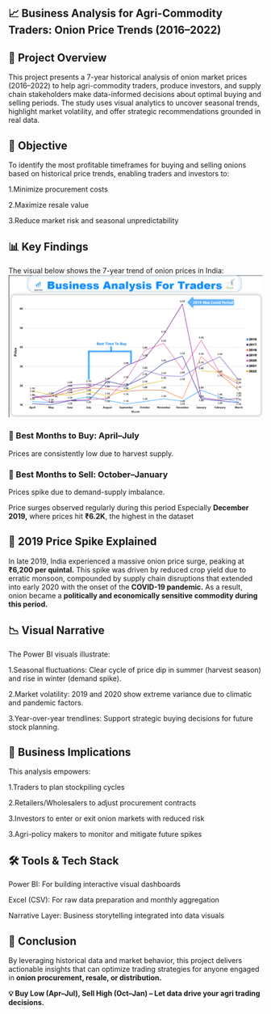 ## 📈 Business Analysis for Agri-Commodity Traders: Onion Price Trends (2016–2022)

## 🧾 Project Overview
This project presents a 7-year historical analysis of onion market prices (2016–2022) to help agri-commodity traders, produce investors, and supply chain stakeholders make data-informed decisions about optimal buying and selling periods. The study uses visual analytics to uncover seasonal trends, highlight market volatility, and offer strategic recommendations grounded in real data.

## 🎯 Objective
To identify the most profitable timeframes for buying and selling onions based on historical price trends, enabling traders and investors to:

1.Minimize procurement costs

2.Maximize resale value

3.Reduce market risk and seasonal unpredictability

## 📊 Key Findings

The visual below shows the 7-year trend of onion prices in India:
![Onion Price Trend Chart](https://github.com/suga1424/Businesss-Analysis-For-Traders-/blob/main/Screenshot%202025-07-06%20172655.png?raw=true)

### 🔻 Best Months to Buy: April–July
Prices are consistently low due to harvest supply.

### 🔺 Best Months to Sell: October–January
Prices spike due to demand-supply imbalance.

Price surges observed regularly during this period
Especially **December 2019,** where prices hit **₹6.2K**, the highest in the dataset

## 📌 2019 Price Spike Explained
In late 2019, India experienced a massive onion price surge, peaking at **₹6,200 per quintal.** This spike was driven by reduced crop yield due to erratic monsoon, compounded by supply chain disruptions that extended into early 2020 with the onset of the **COVID-19 pandemic.** As a result, onion became a **politically and economically sensitive commodity during this period.**

## 📉 Visual Narrative
The Power BI visuals illustrate:

1.Seasonal fluctuations: Clear cycle of price dip in summer (harvest season) and rise in winter (demand spike).

2.Market volatility: 2019 and 2020 show extreme variance due to climatic and pandemic factors.

3.Year-over-year trendlines: Support strategic buying decisions for future stock planning.

## 🧠 Business Implications

This analysis empowers:

1.Traders to plan stockpiling cycles

2.Retailers/Wholesalers to adjust procurement contracts

3.Investors to enter or exit onion markets with reduced risk

3.Agri-policy makers to monitor and mitigate future spikes

## 🛠️ Tools & Tech Stack
Power BI: For building interactive visual dashboards

Excel (CSV): For raw data preparation and monthly aggregation

Narrative Layer: Business storytelling integrated into data visuals

## 📌 Conclusion
By leveraging historical data and market behavior, this project delivers actionable insights that can optimize trading strategies for anyone engaged in **onion procurement, resale, or distribution.**

   **💡 Buy Low (Apr–Jul), Sell High (Oct–Jan) – Let data drive your agri trading decisions.**


